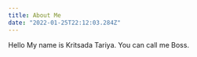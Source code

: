 ```yaml
---
title: About Me
date: "2022-01-25T22:12:03.284Z"
---
```


Hello My name is Kritsada Tariya. You can call me Boss.
